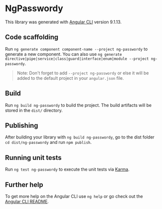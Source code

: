 # NgPasswordy

This library was generated with [Angular CLI](https://github.com/angular/angular-cli) version 9.1.13.

## Code scaffolding

Run `ng generate component component-name --project ng-passwordy` to generate a new component. You can also use `ng generate directive|pipe|service|class|guard|interface|enum|module --project ng-passwordy`.
> Note: Don't forget to add `--project ng-passwordy` or else it will be added to the default project in your `angular.json` file. 

## Build

Run `ng build ng-passwordy` to build the project. The build artifacts will be stored in the `dist/` directory.

## Publishing

After building your library with `ng build ng-passwordy`, go to the dist folder `cd dist/ng-passwordy` and run `npm publish`.

## Running unit tests

Run `ng test ng-passwordy` to execute the unit tests via [Karma](https://karma-runner.github.io).

## Further help

To get more help on the Angular CLI use `ng help` or go check out the [Angular CLI README](https://github.com/angular/angular-cli/blob/master/README.md).
